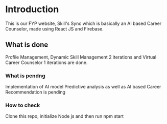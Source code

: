 # Introduction

This is our FYP website, Skill's Sync which is basically an AI based Career Counselor, made using React JS and Firebase.

## What is done 

Profile Management, Dynamic Skill Management 2 iterations and Virtual Career Counselor 1 iterations are done.

### What is pendng

Implementation of AI model 
Predictive analysis as well as AI based Career Recommendation is pending

### How to check

Clone this repo, initialize Node js and then run npm start
